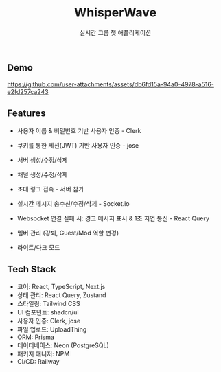<h1 align="center">WhisperWave</h1>

<p align="center">
  실시간 그룹 챗 애플리케이션
</p>
<br/>

## Demo

https://github.com/user-attachments/assets/db6fd15a-94a0-4978-a516-e2fd257ca243

## Features

- 사용자 이름 & 비밀번호 기반 사용자 인증 - Clerk

- 쿠키를 통한 세션(JWT) 기반 사용자 인증 - jose

- 서버 생성/수정/삭제

- 채널 생성/수정/삭제

- 초대 링크 접속 - 서버 참가

- 실시간 메시지 송수신/수정/삭제 - Socket.io

- Websocket 연결 실패 시: 경고 메시지 표시 & 1초 지연 통신 - React Query

- 멤버 관리 (강퇴, Guest/Mod 역할 변경)

- 라이트/다크 모드

## Tech Stack

- 코어: React, TypeScript, Next.js
- 상태 관리: React Query, Zustand
- 스타일링: Tailwind CSS
- UI 컴포넌트: shadcn/ui
- 사용자 인증: Clerk, jose
- 파일 업로드: UploadThing
- ORM: Prisma
- 데이터베이스: Neon (PostgreSQL)
- 패키지 매니저: NPM
- CI/CD: Railway
